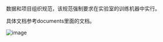 数据和项目组织规范，该规范强制要求在实验室的训练机器中实行。

具体文档参考documents里面的文档。

![image](http://gitlab.avatarworks.com/Lin5547/projectNormal/blob/master/pictures/dir.png)
